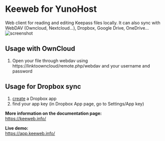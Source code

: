 # Keeweb for YunoHost #

Web client for reading and editing Keepass files locally. It can also sync with WebDAV (Owncloud, Nextcloud...), Dropbox, Google Drive, OneDrive...
![screenshot](https://habrastorage.org/files/ec9/108/3de/ec91083de3e64574a504bc438d038dec.png)

## Usage with OwnCloud ##
1. Open your file through webdav using https://linktoowncloud/remote.php/webdav and your username and password

## Usage for Dropbox sync ##
1. [create](https://www.dropbox.com/developers/apps/create) a Dropbox app
2. find your app key (in Dropbox App page, go to Settings/App key)


**More information on the documentation page:**    
https://keeweb.info/

**Live demo:**    
https://app.keeweb.info/
